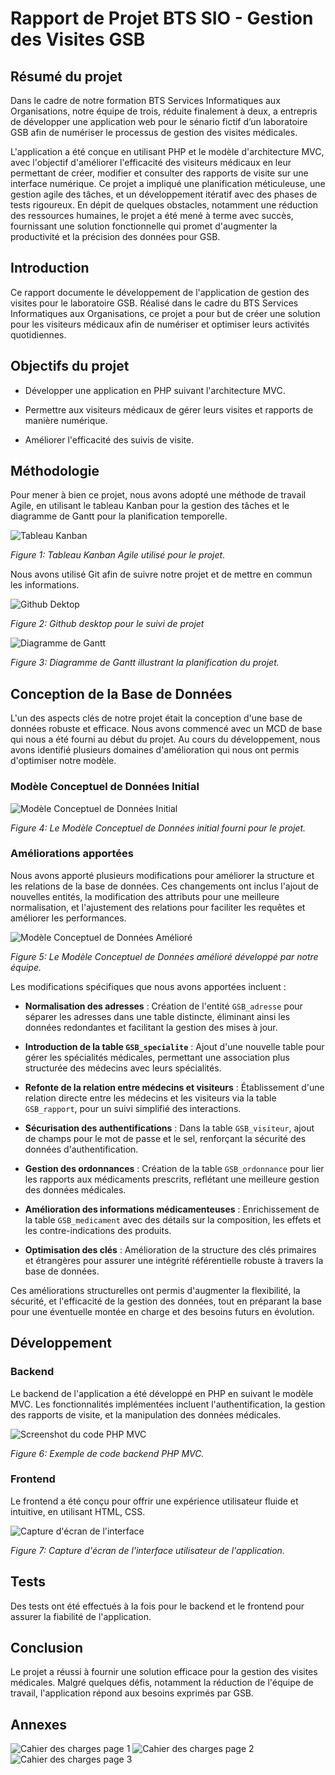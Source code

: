 # Rapport de Projet BTS SIO - Gestion des Visites GSB  

 

## Résumé  du projet 

Dans le cadre de notre formation BTS Services Informatiques aux Organisations, notre équipe de trois, réduite finalement à deux, a entrepris de développer une application web pour le sénario fictif d’un laboratoire GSB afin de numériser le processus de gestion des visites médicales. 

L'application a été conçue en utilisant PHP et le modèle d'architecture MVC, avec l'objectif d'améliorer l'efficacité des visiteurs médicaux en leur permettant de créer, modifier et consulter des rapports de visite sur une interface numérique. Ce projet a impliqué une planification méticuleuse, une gestion agile des tâches, et un développement itératif avec des phases de tests rigoureux. En dépit de quelques obstacles, notamment une réduction des ressources humaines, le projet a été mené à terme avec succès, fournissant une solution fonctionnelle qui promet d'augmenter la productivité et la précision des données pour GSB.  

 

## Introduction  

 

Ce rapport documente le développement de l'application de gestion des visites pour le laboratoire GSB. Réalisé dans le cadre du BTS Services Informatiques aux Organisations, ce projet a pour but de créer une solution pour les visiteurs médicaux afin de numériser et optimiser leurs activités quotidiennes. 

## Objectifs du projet 

  

- Développer une application en PHP suivant l'architecture MVC. 

- Permettre aux visiteurs médicaux de gérer leurs visites et rapports de manière numérique. 

- Améliorer l'efficacité des suivis de visite.


## Méthodologie 

  

Pour mener à bien ce projet, nous avons adopté une méthode de travail Agile, en utilisant le tableau Kanban pour la gestion des tâches et le diagramme de Gantt pour la planification temporelle. 

  

![Tableau Kanban](/assets/Kanban.png) 

*Figure 1: Tableau Kanban Agile utilisé pour le projet.* 


Nous avons utilisé Git afin de suivre notre projet et de mettre en commun les informations.

![Github Dektop](/assets/github%20.png)  

*Figure 2: Github desktop pour le suivi de projet*


![Diagramme de Gantt](/assets/Gant.png) 

*Figure 3: Diagramme de Gantt illustrant la planification du projet.* 

 

 

 

## Conception de la Base de Données 

  

L'un des aspects clés de notre projet était la conception d'une base de données robuste et efficace. Nous avons commencé avec un MCD de base qui nous a été fourni au début du projet. Au cours du développement, nous avons identifié plusieurs domaines d'amélioration qui nous ont permis d'optimiser notre modèle. 

  

### Modèle Conceptuel de Données Initial 

  

![Modèle Conceptuel de Données Initial](/assets/oldMcd.png) 

*Figure 4: Le Modèle Conceptuel de Données initial fourni pour le projet.* 

  

### Améliorations apportées 

  

Nous avons apporté plusieurs modifications pour améliorer la structure et les relations de la base de données. Ces changements ont inclus l'ajout de nouvelles entités, la modification des attributs pour une meilleure normalisation, et l'ajustement des relations pour faciliter les requêtes et améliorer les performances. 

  

![Modèle Conceptuel de Données Amélioré](/assets/mcd.png) 

*Figure 5: Le Modèle Conceptuel de Données amélioré développé par notre équipe.* 

  

Les modifications spécifiques que nous avons apportées incluent :

- **Normalisation des adresses** : Création de l'entité `GSB_adresse` pour séparer les adresses dans une table distincte, éliminant ainsi les données redondantes et facilitant la gestion des mises à jour.

- **Introduction de la table `GSB_specialite`** : Ajout d'une nouvelle table pour gérer les spécialités médicales, permettant une association plus structurée des médecins avec leurs spécialités.

- **Refonte de la relation entre médecins et visiteurs** : Établissement d'une relation directe entre les médecins et les visiteurs via la table `GSB_rapport`, pour un suivi simplifié des interactions.

- **Sécurisation des authentifications** : Dans la table `GSB_visiteur`, ajout de champs pour le mot de passe et le sel, renforçant la sécurité des données d'authentification.

- **Gestion des ordonnances** : Création de la table `GSB_ordonnance` pour lier les rapports aux médicaments prescrits, reflétant une meilleure gestion des données médicales.

- **Amélioration des informations médicamenteuses** : Enrichissement de la table `GSB_medicament` avec des détails sur la composition, les effets et les contre-indications des produits.

- **Optimisation des clés** : Amélioration de la structure des clés primaires et étrangères pour assurer une intégrité référentielle robuste à travers la base de données.

Ces améliorations structurelles ont permis d'augmenter la flexibilité, la sécurité, et l'efficacité de la gestion des données, tout en préparant la base pour une éventuelle montée en charge et des besoins futurs en évolution.

 

 

  

## Développement 

  

### Backend 

  

Le backend de l'application a été développé en PHP en suivant le modèle MVC. Les fonctionnalités implémentées incluent l'authentification, la gestion des rapports de visite, et la manipulation des données médicales. 

  

![Screenshot du code PHP MVC](/assets/MVC.png) 

*Figure 6: Exemple de code backend PHP MVC.* 

  

### Frontend 

  

Le frontend a été conçu pour offrir une expérience utilisateur fluide et intuitive, en utilisant HTML, CSS. 

  

![Capture d'écran de l'interface](/assets/front.png) 

*Figure 7: Capture d'écran de l'interface utilisateur de l'application.* 

  

## Tests 

  

Des tests ont été effectués à la fois pour le backend et le frontend pour assurer la fiabilité de l'application. 

  

## Conclusion 

  

Le projet a réussi à fournir une solution efficace pour la gestion des visites médicales. Malgré quelques défis, notamment la réduction de l'équipe de travail, l'application répond aux besoins exprimés par GSB. 

  

## Annexes 

  
 

![Cahier des charges page 1](/assets/gsb1.png) 
![Cahier des charges page 2](/assets/gsb2.png) 
![Cahier des charges page 3](/assets/gsb3.png) 



